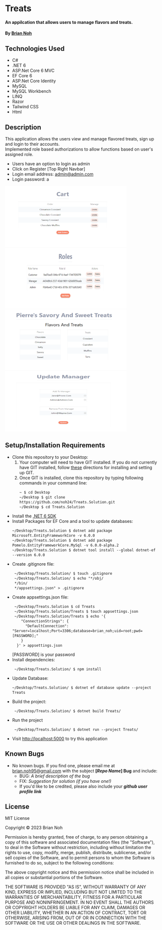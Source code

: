 # Treats
#### An appilcation that allows users to manage flavors and treats.
#### By [Brian Noh](https://github.com/noh24/) 

## Technologies Used
* C#
* .NET 6
* ASP.Net Core 6 MVC
* EF Core 6
* ASP.Net Core Identity
* MySQL
* MySQL Workbench
* LINQ
* Razor
* Tailwind CSS
* Html

## Description
This application allows the users view and manage flavored treats, sign up and login to their accounts.  
Implemented role based authorizations to allow functions based on user's assigned role.  
* Users have an option to login as admin  
* Click on Register [Top Right Navbar]  
* Login email address: admin@admin.com
* Login password: a  
<img width="400px" height="200px" src="./Treats/wwwroot/assets/images/cart.png">
<img width="400px" height="200px" src="./Treats/wwwroot/assets/images/roles_splash.png">
<img width="400px" height="200px" src="./Treats/wwwroot/assets/images/splash.png">
<img width="400px" height="200px" src="./Treats/wwwroot/assets/images/update_roles.png">  

## Setup/Installation Requirements
- Clone this repository to your Desktop:
  1. Your computer will need to have GIT installed. If you do not currently have GIT installed, follow [these](https://docs.github.com/en/get-started/quickstart/set-up-git) directions for installing and setting up GIT.
  2. Once GIT is installed, clone this repository by typing following commands in your command line:
     ```
     ~ $ cd Desktop
     ~/Desktop $ git clone https://github.com/noh24/Treats.Solution.git
     ~/Desktop $ cd Treats.Solution
     ```
- Install the [.NET 6 SDK](https://dotnet.microsoft.com/en-us/download/dotnet/6.0)
- Install Packages for EF Core and a tool to update databases:
  ```
  ~/Desktop/Treats.Solution $ dotnet add package Microsoft.EntityFrameworkCore -v 6.0.0
  ~/Desktop/Treats.Solution $ dotnet add package Pomelo.EntityFrameworkCore.MySql -v 6.0.0-alpha.2
  ~/Desktop/Treats.Solution $ dotnet tool install --global dotnet-ef --version 6.0.0
  ```
- Create .gitignore file:
  ```
   ~/Desktop/Treats.Solution/ $ touch .gitignore
   ~/Desktop/Treats.Solution/ $ echo "*/obj/
   */bin/
   */appsettings.json" > .gitignore
  ```
- Create appsettings.json file:
  ```
   ~/Desktop/Treats.Solution $ cd Treats
   ~/Desktop/Treats.Solution/Treats $ touch appsettings.json
   ~/Desktop/Treats.Solution/Treats $ echo '{
      "ConnectionStrings": {
        "DefaultConnection": "Server=localhost;Port=3306;database=brian_noh;uid=root;pwd=[PASSWORD];"
      }
    }' > appsettings.json
  ```
  [PASSWORD] is your password
- Install dependencies:
  ```
   ~/Desktop/Treats.Solution/ $ npm install
  ```
- Update Database:
  ```
  ~/Desktop/Treats.Solution/ $ dotnet ef database update --project Treats
  ```
- Build the project:
  ```
   ~/Desktop/Treats.Solution/ $ dotnet build Treats/
  ```
- Run the project
  ```
   ~/Desktop/Treats.Solution/ $ dotnet run --project Treats/
  ```
- Visit [http://localhost:5000](http://localhost:5000) to try this application

## Known Bugs

* No known bugs. If you find one, please email me at brian.noh95@gmail.com with the subject **[_Repo Name_] Bug** and include:
  * BUG: _A brief description of the bug_
  * FIX: _Suggestion for solution (if you have one!)_
  * If you'd like to be credited, please also include your **_github user profile link_**

## License

MIT License

Copyright &copy; 2023 Brian Noh

Permission is hereby granted, free of charge, to any person obtaining a copy of this software and associated documentation files (the "Software"), to deal in the Software without restriction, including without limitation the rights to use, copy, modify, merge, publish, distribute, sublicense, and/or sell copies of the Software, and to permit persons to whom the Software is furnished to do so, subject to the following conditions:

The above copyright notice and this permission notice shall be included in all copies or substantial portions of the Software.

THE SOFTWARE IS PROVIDED "AS IS", WITHOUT WARRANTY OF ANY KIND, EXPRESS OR IMPLIED, INCLUDING BUT NOT LIMITED TO THE WARRANTIES OF MERCHANTABILITY, FITNESS FOR A PARTICULAR PURPOSE AND NONINFRINGEMENT. IN NO EVENT SHALL THE AUTHORS OR COPYRIGHT HOLDERS BE LIABLE FOR ANY CLAIM, DAMAGES OR OTHER LIABILITY, WHETHER IN AN ACTION OF CONTRACT, TORT OR OTHERWISE, ARISING FROM, OUT OF OR IN CONNECTION WITH THE SOFTWARE OR THE USE OR OTHER DEALINGS IN THE SOFTWARE.
